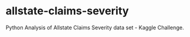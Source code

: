 # allstate-claims-severity
 Python Analysis of Allstate Claims Severity data set - Kaggle Challenge.
